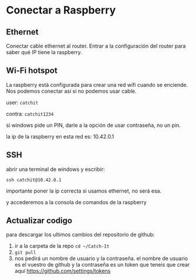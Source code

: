 # Conectar a Raspberry

## Ethernet

Conectar cable ethernet al router. Entrar a la configuración del router para saber qué IP tiene la raspberry.

## Wi-Fi hotspot

La raspberry está configurada para crear una red wifi cuando se enciende. Nos podemos conectar así si no podemos usar cable.

user: `catchit`

contra: `catchit1234`

si windows pide un PIN, darle a la opción de usar contraseña, no un pin.

la ip de la raspberry en esta red es: 10.42.0.1


## SSH

abrir una terminal de windows y escribir:

```shell
ssh catchit@10.42.0.1
```

importante poner la ip correcta si usamos ethernet, no será esa.

y accederemos a la consola de comandos de la raspberry

## Actualizar codigo

para descargar los ultimos cambios del repositorio de github:
1. ir a la carpeta de la repo `cd ~/Catch-It`
2. `git pull`
3. nos pedirá un nombre de usuario y la contraseña. el nombre de usuario es el vuestro de github y la contraseña es un token que teneis que crear aquí https://github.com/settings/tokens